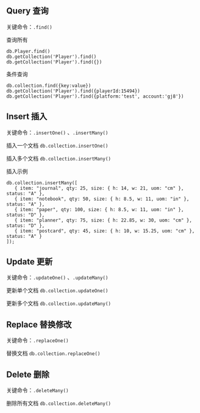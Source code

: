 ## Query 查询

关键命令：`.find()`

查询所有
```
db.Player.find()
db.getCollection('Player').find()
db.getCollection('Player').find({})
```

条件查询
```
db.collection.find({key:value})
db.getCollection('Player').find({playerId:15494})
db.getCollection('Player').find({platform:'test', account:'gj8'})
```

## Insert 插入

关键命令：`.insertOne()` 、`.insertMany()`

插入一个文档 `db.collection.insertOne()`

插入多个文档 `db.collection.insertMany()`

插入示例
```shell
db.collection.insertMany([
   { item: "journal", qty: 25, size: { h: 14, w: 21, uom: "cm" }, status: "A" },
   { item: "notebook", qty: 50, size: { h: 8.5, w: 11, uom: "in" }, status: "A" },
   { item: "paper", qty: 100, size: { h: 8.5, w: 11, uom: "in" }, status: "D" },
   { item: "planner", qty: 75, size: { h: 22.85, w: 30, uom: "cm" }, status: "D" },
   { item: "postcard", qty: 45, size: { h: 10, w: 15.25, uom: "cm" }, status: "A" }
]);
```

## Update 更新

关键命令：`.updateOne()` 、`.updateMany()`

更新单个文档 `db.collection.updateOne()`

更新多个文档 `db.collection.updateMany()`

## Replace 替换修改

关键命令：`.replaceOne()`

替换文档 `db.collection.replaceOne()`

## Delete 删除

关键命令：`.deleteMany()`

删除所有文档 `db.collection.deleteMany()`